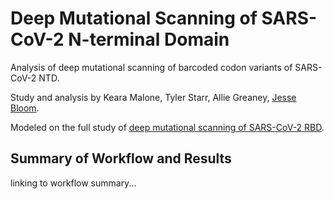 # Deep Mutational Scanning of SARS-CoV-2 N-terminal Domain

Analysis of deep mutational scanning of barcoded codon variants of SARS-CoV-2 NTD. 

Study and analysis by Keara Malone, Tyler Starr, Allie Greaney, [Jesse Bloom](https://research.fredhutch.org/bloom/en.html).

Modeled on the full study of [deep mutational scanning of SARS-CoV-2 RBD](https://www.cell.com/cell/fulltext/S0092-8674(20)31003-5?_returnURL=https%3A%2F%2Flinkinghub.elsevier.com%2Fretrieve%2Fpii%2FS0092867420310035%3Fshowall%3Dtrue).

## Summary of Workflow and Results

linking to workflow summary...


